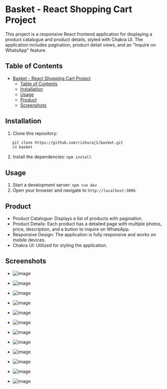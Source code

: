 # Basket - React Shopping Cart Project

This project is a responsive React frontend application for displaying a product catalogue and product details, styled with Chakra UI. The application includes pagination, product detail views, and an "Inquire on WhatsApp" feature.

## Table of Contents

- [Basket - React Shopping Cart Project](#basket---react-shopping-cart-project)
  - [Table of Contents](#table-of-contents)
  - [Installation](#installation)
  - [Usage](#usage)
  - [Product](#product)
  - [Screenshots](#screenshots)

## Installation

1. Clone this repository:

```sh
   git clone https://github.com/rishuraj1/basket.git
   cd basket
```

2. Install the dependencies:
   `npm install`

## Usage

1. Start a development server:
   `npm run dev`
2. Open your browser and navigate to `http://localhost:3000`.

## Product

- Product Catalogue: Displays a list of products with pagination.
- Product Details: Each product has a detailed page with multiple photos, price, description, and a button to inquire on WhatsApp.
- Responsive Design: The application is fully responsive and works on mobile devices.
- Chakra UI: Utilized for styling the application.

## Screenshots

- ![image](https://github.com/rishuraj1/basket/assets/47839626/a24a7366-ef20-4f2c-836c-403df6e964cc)
- ![image](https://github.com/rishuraj1/basket/assets/47839626/37affab2-dcda-46b1-8c7a-21325722dbf5)
- ![image](https://github.com/rishuraj1/basket/assets/47839626/a3f033de-b937-426a-8318-a6367937be21)
- ![image](https://github.com/rishuraj1/basket/assets/47839626/b4cddb0d-bd3e-4615-b697-26788271f773)
- ![image](https://github.com/rishuraj1/basket/assets/47839626/dcafffd4-08a5-4c59-a265-920321a6e841)

- ![image](https://github.com/rishuraj1/basket/assets/47839626/3ac0c8ca-85c4-47df-ba26-3ebf3355ea8a)
- ![image](https://github.com/rishuraj1/basket/assets/47839626/9f727e57-0738-4719-872c-55565e101efc)
- ![image](https://github.com/rishuraj1/basket/assets/47839626/17a69449-ade0-4419-bd19-043b8847e91a)
- ![image](https://github.com/rishuraj1/basket/assets/47839626/7b9251bf-13f5-4c9a-94a4-a406e11672a2)
- ![image](https://github.com/rishuraj1/basket/assets/47839626/fd26870f-2041-4940-9a1c-3d32666ef182)
- ![image](https://github.com/rishuraj1/basket/assets/47839626/0dfb0416-ba30-46c9-bcda-18c4adc57c63)
- ![image](https://github.com/rishuraj1/basket/assets/47839626/2331f2a5-acd3-41eb-88ed-df4d1c9c65ca)









